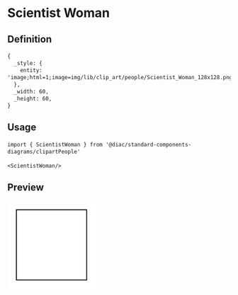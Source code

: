 # Scientist Woman

## Definition

```
{
  _style: { 
    entity: 'image;html=1;image=img/lib/clip_art/people/Scientist_Woman_128x128.pngstrokeColor=none;',
  },
  _width: 60,
  _height: 60,
}
```

## Usage

```
import { ScientistWoman } from '@diac/standard-components-diagrams/clipartPeople'

<ScientistWoman/>
```

## Preview

<img src="./scientist-woman.png" width="200"/>
